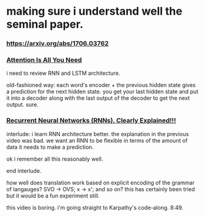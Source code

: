 # making sure i understand well the seminal paper.
### https://arxiv.org/abs/1706.03762

### [Attention Is All You Need](https://www.youtube.com/watch?v=iDulhoQ2pro)
i need to review RNN and LSTM architecture.

old-fashioned way: each word's encoder + the previous hidden state gives a prediction for the next hidden state.
you get your last hidden state and put it into a decoder along with the last output of the decoder to get the next output.
sure.

### [Recurrent Neural Networks (RNNs), Clearly Explained!!!](https://www.youtube.com/watch?v=AsNTP8Kwu80)
interlude: i learn RNN architecture better. the explanation in the previous video was bad.
we want an RNN to be flexible in terms of the amount of data it needs to make a prediction.

ok i remember all this reasonably well.

end interlude.

how well does translation work based on explicit encoding of the grammar of langauges? SVO -> OVS; x -> x'; and so on? this has certainly been tried but it would be a fun experiment still.

this video is boring. i'm going straight to Karpathy's code-along. 8:49.